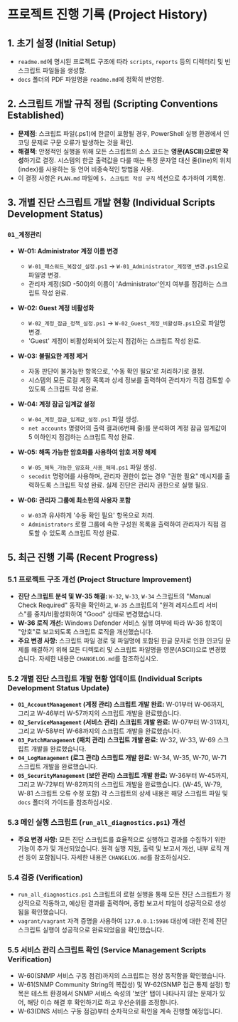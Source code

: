 # 프로젝트 진행 기록 (Project History)

## 1. 초기 설정 (Initial Setup)
- `readme.md`에 명시된 프로젝트 구조에 따라 `scripts`, `reports` 등의 디렉터리 및 빈 스크립트 파일들을 생성함.
- `docs` 폴더의 PDF 파일명을 `readme.md`에 정확히 반영함.

## 2. 스크립트 개발 규칙 정립 (Scripting Conventions Established)
- **문제점**: 스크립트 파일(.ps1)에 한글이 포함될 경우, PowerShell 실행 환경에서 인코딩 문제로 구문 오류가 발생하는 것을 확인.
- **해결책**: 안정적인 실행을 위해 모든 스크립트의 소스 코드는 **영문(ASCII)으로만 작성**하기로 결정. 시스템의 한글 출력값을 다룰 때는 특정 문자열 대신 줄(line)의 위치(index)를 사용하는 등 언어 비종속적인 방법을 사용.
- 이 결정 사항은 `PLAN.md` 파일에 `5. 스크립트 작성 규칙` 섹션으로 추가하여 기록함.

## 3. 개별 진단 스크립트 개발 현황 (Individual Scripts Development Status)

### `01_계정관리`
- **W-01: Administrator 계정 이름 변경**
  - `W-01_패스워드_복잡성_설정.ps1` -> `W-01_Administrator_계정명_변경.ps1`으로 파일명 변경.
  - 관리자 계정(SID -500)의 이름이 'Administrator'인지 여부를 점검하는 스크립트 작성 완료.

- **W-02: Guest 계정 비활성화**
  - `W-02_계정_잠금_정책_설정.ps1` -> `W-02_Guest_계정_비활성화.ps1`으로 파일명 변경.
  - 'Guest' 계정이 비활성화되어 있는지 점검하는 스크립트 작성 완료.

- **W-03: 불필요한 계정 제거**
  - 자동 판단이 불가능한 항목으로, '수동 확인 필요'로 처리하기로 결정.
  - 시스템의 모든 로컬 계정 목록과 상세 정보를 출력하여 관리자가 직접 검토할 수 있도록 스크립트 작성 완료.

- **W-04: 계정 잠금 임계값 설정**
  - `W-04_계정_잠금_임계값_설정.ps1` 파일 생성.
  - `net accounts` 명령어의 출력 결과(6번째 줄)를 분석하여 계정 잠금 임계값이 5 이하인지 점검하는 스크립트 작성 완료.

- **W-05: 해독 가능한 암호화를 사용하여 암호 저장 해제**
  - `W-05_해독_가능한_암호화_사용_해제.ps1` 파일 생성.
  - `secedit` 명령어를 사용하며, 관리자 권한이 없는 경우 "권한 필요" 메시지를 출력하도록 스크립트 작성 완료. 실제 진단은 관리자 권한으로 실행 필요.

- **W-06: 관리자 그룹에 최소한의 사용자 포함**
  - `W-03`과 유사하게 '수동 확인 필요' 항목으로 처리.
  - `Administrators` 로컬 그룹에 속한 구성원 목록을 출력하여 관리자가 직접 검토할 수 있도록 스크립트 작성 완료.



## 5. 최근 진행 기록 (Recent Progress)

### 5.1 프로젝트 구조 개선 (Project Structure Improvement)
- **진단 스크립트 분석 및 W-35 해결:** `W-32`, `W-33`, `W-34` 스크립트의 "Manual Check Required" 동작을 확인하고, `W-35` 스크립트의 "원격 레지스트리 서비스"를 중지/비활성화하여 "Good" 상태로 변경했습니다.
- **W-36 로직 개선:** Windows Defender 서비스 실행 여부에 따라 W-36 항목이 "양호"로 보고되도록 스크립트 로직을 개선했습니다.
- **주요 변경 사항:** 스크립트 파일 경로 및 파일명에 포함된 한글 문자로 인한 인코딩 문제를 해결하기 위해 모든 디렉토리 및 스크립트 파일명을 영문(ASCII)으로 변경했습니다. 자세한 내용은 `CHANGELOG.md`를 참조하십시오.

### 5.2 개별 진단 스크립트 개발 현황 업데이트 (Individual Scripts Development Status Update)
- **`01_AccountManagement` (계정 관리) 스크립트 개발 완료:** W-01부터 W-06까지, 그리고 W-46부터 W-57까지의 스크립트 개발을 완료했습니다.
- **`02_ServiceManagement` (서비스 관리) 스크립트 개발 완료:** W-07부터 W-31까지, 그리고 W-58부터 W-68까지의 스크립트 개발을 완료했습니다.
- **`03_PatchManagement` (패치 관리) 스크립트 개발 완료:** W-32, W-33, W-69 스크립트 개발을 완료했습니다.
- **`04_LogManagement` (로그 관리) 스크립트 개발 완료:** W-34, W-35, W-70, W-71 스크립트 개발을 완료했습니다.
- **`05_SecurityManagement` (보안 관리) 스크립트 개발 완료:** W-36부터 W-45까지, 그리고 W-72부터 W-82까지의 스크립트 개발을 완료했습니다. (W-45, W-79, W-81 스크립트 오류 수정 포함)
각 스크립트의 상세 내용은 해당 스크립트 파일 및 `docs` 폴더의 가이드를 참조하십시오.

### 5.3 메인 실행 스크립트 (`run_all_diagnostics.ps1`) 개선
- **주요 변경 사항:** 모든 진단 스크립트를 효율적으로 실행하고 결과를 수집하기 위한 기능이 추가 및 개선되었습니다. 원격 실행 지원, 출력 및 보고서 개선, 내부 로직 개선 등이 포함됩니다. 자세한 내용은 `CHANGELOG.md`를 참조하십시오.

### 5.4 검증 (Verification)
- `run_all_diagnostics.ps1` 스크립트의 로컬 실행을 통해 모든 진단 스크립트가 정상적으로 작동하고, 예상된 결과를 출력하며, 종합 보고서 파일이 성공적으로 생성됨을 확인했습니다.
- `vagrant/vagrant` 자격 증명을 사용하여 `127.0.0.1:5986` 대상에 대한 전체 진단 스크립트 실행이 성공적으로 완료되었음을 확인했습니다.

### 5.5 서비스 관리 스크립트 확인 (Service Management Scripts Verification)
- W-60(SNMP 서비스 구동 점검)까지의 스크립트는 정상 동작함을 확인했습니다.
- W-61(SNMP Community String의 복잡성) 및 W-62(SNMP 접근 통제 설정) 항목은 테스트 환경에서 SNMP 서비스 속성의 '보안' 탭이 나타나지 않는 문제가 있어, 해당 이슈 해결 후 확인하기로 하고 우선순위를 조정합니다.
- W-63(DNS 서비스 구동 점검)부터 순차적으로 확인을 계속 진행할 예정입니다.

